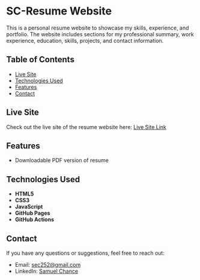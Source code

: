 # SC-Resume Website
This is a personal resume website to showcase my skills, experience, and portfolio. The website includes sections for my professional summary, work experience, education, skills, projects, and contact information.
## Table of Contents
- [Live Site](#live-site)
- [Technologies Used](#technologies-used)
- [Features](#features)
- [Contact](#contact)
<!-- - [Installation](#installation) -->
<!-- - [Usage](#usage) -->
<!-- - [Contributing](#contributing) -->
<!-- - [License](#license) -->
## Live Site
Check out the live site of the resume website here: [Live Site Link](https://sam.nullexport.com)
 ## Features
- Downloadable PDF version of resume
## Technologies Used
- **HTML5**
- **CSS3** 
- **JavaScript**
- **GitHub Pages**
- **GitHub Actions**
<!-- (with Flexbox/Grid) -->

<!-- - **Node.js** & **Express** (optional, for backend/contact form)
- **EmailJS** (for handling contact form submissions) -->
<!-- - **React.js** (optional, for dynamic content)
- **Bootstrap** (optional, for responsive design) -->
<!-- ## Installation
To run this website locally, follow these steps:
1. Clone the repository:
   ```bash
   git clone https://github.com/your-username/resume-website.git
   ```
2. Navigate into the project directory:
   ```bash
   cd resume-website
   ```
3. If using a backend (Node.js), install the required dependencies:
   ```bash
   npm install
   ```
## Usage
To start the website locally:
1. For a static version (without backend):
   Just open `index.html` in your browser.
2. For a full-stack version (with backend):
   ```bash
   npm start
   ```
The website will be running on `http://localhost:3000`.
## Contributing
If you'd like to contribute to this project:
1. Fork the repository
2. Create a feature branch (`git checkout -b feature-branch-name`)
3. Commit your changes (`git commit -m 'Add some feature'`)
4. Push to the branch (`git push origin feature-branch-name`)
5. Open a Pull Request
## License
This project is licensed under the MIT License - see the [LICENSE](LICENSE) file for details. -->
## Contact
If you have any questions or suggestions, feel free to reach out:
- Email: sec252@gmail.com
- LinkedIn: [Samuel Chance](https://www.linkedin.com/in/secii/)
